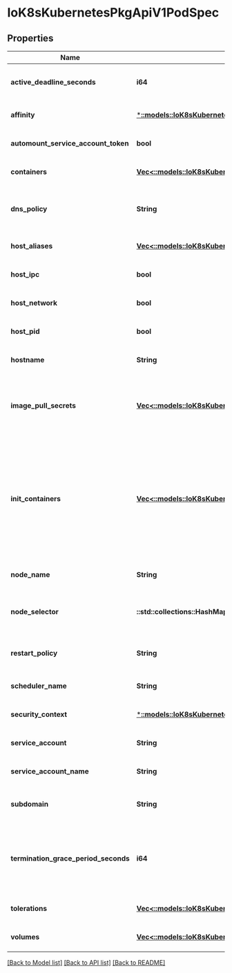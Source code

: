 # IoK8sKubernetesPkgApiV1PodSpec

## Properties
Name | Type | Description | Notes
------------ | ------------- | ------------- | -------------
**active_deadline_seconds** | **i64** | Optional duration in seconds the pod may be active on the node relative to StartTime before the system will actively try to mark it failed and kill associated containers. Value must be a positive integer. | [optional] [default to null]
**affinity** | [***::models::IoK8sKubernetesPkgApiV1Affinity**](io.k8s.kubernetes.pkg.api.v1.Affinity.md) | If specified, the pod&#39;s scheduling constraints | [optional] [default to null]
**automount_service_account_token** | **bool** | AutomountServiceAccountToken indicates whether a service account token should be automatically mounted. | [optional] [default to null]
**containers** | [**Vec<::models::IoK8sKubernetesPkgApiV1Container>**](io.k8s.kubernetes.pkg.api.v1.Container.md) | List of containers belonging to the pod. Containers cannot currently be added or removed. There must be at least one container in a Pod. Cannot be updated. | [default to null]
**dns_policy** | **String** | Set DNS policy for containers within the pod. One of &#39;ClusterFirstWithHostNet&#39;, &#39;ClusterFirst&#39; or &#39;Default&#39;. Defaults to \&quot;ClusterFirst\&quot;. To have DNS options set along with hostNetwork, you have to specify DNS policy explicitly to &#39;ClusterFirstWithHostNet&#39;. | [optional] [default to null]
**host_aliases** | [**Vec<::models::IoK8sKubernetesPkgApiV1HostAlias>**](io.k8s.kubernetes.pkg.api.v1.HostAlias.md) | HostAliases is an optional list of hosts and IPs that will be injected into the pod&#39;s hosts file if specified. This is only valid for non-hostNetwork pods. | [optional] [default to null]
**host_ipc** | **bool** | Use the host&#39;s ipc namespace. Optional: Default to false. | [optional] [default to null]
**host_network** | **bool** | Host networking requested for this pod. Use the host&#39;s network namespace. If this option is set, the ports that will be used must be specified. Default to false. | [optional] [default to null]
**host_pid** | **bool** | Use the host&#39;s pid namespace. Optional: Default to false. | [optional] [default to null]
**hostname** | **String** | Specifies the hostname of the Pod If not specified, the pod&#39;s hostname will be set to a system-defined value. | [optional] [default to null]
**image_pull_secrets** | [**Vec<::models::IoK8sKubernetesPkgApiV1LocalObjectReference>**](io.k8s.kubernetes.pkg.api.v1.LocalObjectReference.md) | ImagePullSecrets is an optional list of references to secrets in the same namespace to use for pulling any of the images used by this PodSpec. If specified, these secrets will be passed to individual puller implementations for them to use. For example, in the case of docker, only DockerConfig type secrets are honored. More info: https://kubernetes.io/docs/concepts/containers/images#specifying-imagepullsecrets-on-a-pod | [optional] [default to null]
**init_containers** | [**Vec<::models::IoK8sKubernetesPkgApiV1Container>**](io.k8s.kubernetes.pkg.api.v1.Container.md) | List of initialization containers belonging to the pod. Init containers are executed in order prior to containers being started. If any init container fails, the pod is considered to have failed and is handled according to its restartPolicy. The name for an init container or normal container must be unique among all containers. Init containers may not have Lifecycle actions, Readiness probes, or Liveness probes. The resourceRequirements of an init container are taken into account during scheduling by finding the highest request/limit for each resource type, and then using the max of of that value or the sum of the normal containers. Limits are applied to init containers in a similar fashion. Init containers cannot currently be added or removed. Cannot be updated. More info: https://kubernetes.io/docs/concepts/workloads/pods/init-containers/ | [optional] [default to null]
**node_name** | **String** | NodeName is a request to schedule this pod onto a specific node. If it is non-empty, the scheduler simply schedules this pod onto that node, assuming that it fits resource requirements. | [optional] [default to null]
**node_selector** | **::std::collections::HashMap<String, String>** | NodeSelector is a selector which must be true for the pod to fit on a node. Selector which must match a node&#39;s labels for the pod to be scheduled on that node. More info: https://kubernetes.io/docs/concepts/configuration/assign-pod-node/ | [optional] [default to null]
**restart_policy** | **String** | Restart policy for all containers within the pod. One of Always, OnFailure, Never. Default to Always. More info: https://kubernetes.io/docs/concepts/workloads/pods/pod-lifecycle/#restart-policy | [optional] [default to null]
**scheduler_name** | **String** | If specified, the pod will be dispatched by specified scheduler. If not specified, the pod will be dispatched by default scheduler. | [optional] [default to null]
**security_context** | [***::models::IoK8sKubernetesPkgApiV1PodSecurityContext**](io.k8s.kubernetes.pkg.api.v1.PodSecurityContext.md) | SecurityContext holds pod-level security attributes and common container settings. Optional: Defaults to empty.  See type description for default values of each field. | [optional] [default to null]
**service_account** | **String** | DeprecatedServiceAccount is a depreciated alias for ServiceAccountName. Deprecated: Use serviceAccountName instead. | [optional] [default to null]
**service_account_name** | **String** | ServiceAccountName is the name of the ServiceAccount to use to run this pod. More info: https://kubernetes.io/docs/tasks/configure-pod-container/configure-service-account/ | [optional] [default to null]
**subdomain** | **String** | If specified, the fully qualified Pod hostname will be \&quot;&lt;hostname&gt;.&lt;subdomain&gt;.&lt;pod namespace&gt;.svc.&lt;cluster domain&gt;\&quot;. If not specified, the pod will not have a domainname at all. | [optional] [default to null]
**termination_grace_period_seconds** | **i64** | Optional duration in seconds the pod needs to terminate gracefully. May be decreased in delete request. Value must be non-negative integer. The value zero indicates delete immediately. If this value is nil, the default grace period will be used instead. The grace period is the duration in seconds after the processes running in the pod are sent a termination signal and the time when the processes are forcibly halted with a kill signal. Set this value longer than the expected cleanup time for your process. Defaults to 30 seconds. | [optional] [default to null]
**tolerations** | [**Vec<::models::IoK8sKubernetesPkgApiV1Toleration>**](io.k8s.kubernetes.pkg.api.v1.Toleration.md) | If specified, the pod&#39;s tolerations. | [optional] [default to null]
**volumes** | [**Vec<::models::IoK8sKubernetesPkgApiV1Volume>**](io.k8s.kubernetes.pkg.api.v1.Volume.md) | List of volumes that can be mounted by containers belonging to the pod. More info: https://kubernetes.io/docs/concepts/storage/volumes | [optional] [default to null]

[[Back to Model list]](../README.md#documentation-for-models) [[Back to API list]](../README.md#documentation-for-api-endpoints) [[Back to README]](../README.md)


